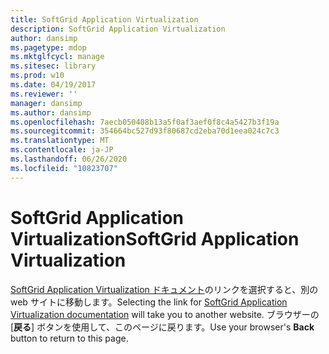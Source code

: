 ```yaml
---
title: SoftGrid Application Virtualization
description: SoftGrid Application Virtualization
author: dansimp
ms.pagetype: mdop
ms.mktglfcycl: manage
ms.sitesec: library
ms.prod: w10
ms.date: 04/19/2017
ms.reviewer: ''
manager: dansimp
ms.author: dansimp
ms.openlocfilehash: 7aecb050408b13a5f0af3aef0f8c4a5427b3f19a
ms.sourcegitcommit: 354664bc527d93f80687cd2eba70d1eea024c7c3
ms.translationtype: MT
ms.contentlocale: ja-JP
ms.lasthandoff: 06/26/2020
ms.locfileid: "10823707"
---
```

# <span data-ttu-id="6a558-103">SoftGrid Application Virtualization</span><span class="sxs-lookup"><span data-stu-id="6a558-103">SoftGrid Application Virtualization</span></span>

<span data-ttu-id="6a558-104">[SoftGrid Application Virtualization ドキュメント](https://technet.microsoft.com/library/bb906040.aspx)のリンクを選択すると、別の web サイトに移動します。</span><span class="sxs-lookup"><span data-stu-id="6a558-104">Selecting the link for [SoftGrid Application Virtualization documentation](https://technet.microsoft.com/library/bb906040.aspx) will take you to another website.</span></span> <span data-ttu-id="6a558-105">ブラウザーの [**戻る**] ボタンを使用して、このページに戻ります。</span><span class="sxs-lookup"><span data-stu-id="6a558-105">Use your browser's **Back** button to return to this page.</span></span>   
